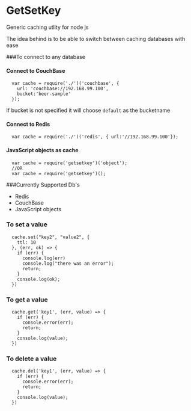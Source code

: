 # GetSetKey

Generic caching utlity for node js

The idea behind is to be able to switch between caching databases with ease


###To connect to any database

#### Connect to CouchBase
```
  var cache = require('./')('couchbase', {
    url: 'couchbase://192.168.99.100',
    bucket:'beer-sample'
  });
```
If bucket is not specified it will choose `default` as the bucketname

#### Connect to Redis
```
  var cache = require('./')('redis', { url:'//192.168.99.100'});
```

#### JavaScript objects as cache
```
  var cache = require('getsetkey')('object'); 
  //OR
  var cache = require('getsetkey')(); 
```

###Currently Supported Db's
- Redis
- CouchBase
- JavaScript objects 


### To set a value

```
  cache.set("key2", "value2", {
    ttl: 10
  }, (err, ok) => {
    if (err) {
      console.log(err)
      console.log("there was an error");
      return;
    }
    console.log(ok);
  })

```

### To get a value

```
  cache.get('key1', (err, value) => {
    if (err) {
      console.error(err);
      return;
    }
    console.log(value);
  })
```

### To delete a value
```
  cache.del('key1', (err, value) => {
    if (err) {
      console.error(err);
      return;
    }
    console.log(value);
  })
```


